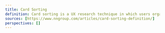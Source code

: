 ```yaml
---
title: Card Sorting
definition: Card sorting is a UX research technique in which users organize topics into groups.
sources: [https://www.nngroup.com/articles/card-sorting-definition/]
perspectives: []
---
```

